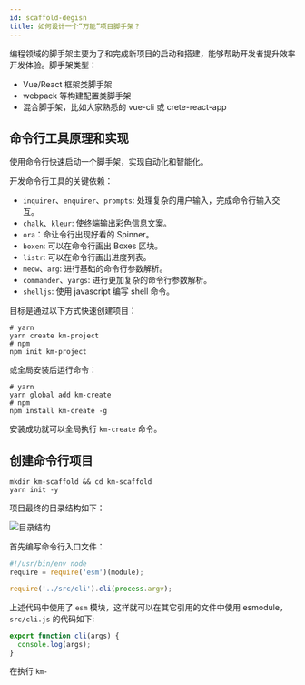 ```yaml
---
id: scaffold-degisn
title: 如何设计一个“万能”项目脚手架？
---
```


编程领域的脚手架主要为了和完成新项目的启动和搭建，能够帮助开发者提升效率开发体验。脚手架类型：

- Vue/React 框架类脚手架
- webpack 等构建配置类脚手架
- 混合脚手架，比如大家熟悉的 vue-cli 或 crete-react-app

## 命令行工具原理和实现

使用命令行快速启动一个脚手架，实现自动化和智能化。

开发命令行工具的关键依赖：

- `inquirer`、`enquirer`、`prompts`: 处理复杂的用户输入，完成命令行输入交互。
- `chalk`、`kleur`: 使终端输出彩色信息文案。
- `ora`：命让令行出现好看的 Spinner。
- `boxen`: 可以在命令行画出 Boxes 区块。
- `listr`: 可以在命令行画出进度列表。
- `meow`、`arg`: 进行基础的命令行参数解析。
- `commander`、`yargs`: 进行更加复杂的命令行参数解析。
- `shelljs`: 使用 javascript 编写 shell 命令。

目标是通过以下方式快速创建项目：

```shell
# yarn
yarn create km-project
# npm
npm init km-project
```

或全局安装后运行命令：

```shell
# yarn
yarn global add km-create
# npm
npm install km-create -g
```

安装成功就可以全局执行 `km-create` 命令。

## 创建命令行项目

```shell
mkdir km-scaffold && cd km-scaffold
yarn init -y
```

项目最终的目录结构如下：

![目录结构](https://ypyun.ywhoo.cn/assets/20210610161007.png)

首先编写命令行入口文件：

```javascript title="bin/create-project.js"
#!/usr/bin/env node
require = require('esm')(module);

require('../src/cli').cli(process.argv);
```

上述代码中使用了 `esm` 模块，这样就可以在其它引用的文件中使用 esmodule，`src/cli.js` 的代码如下:

```javascript
export function cli(args) {
  console.log(args);
}
```

在执行 `km-`
